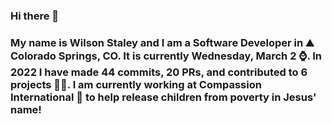 ### Hi there 👋

### My name is Wilson Staley and I am a Software Developer in ⛰ Colorado Springs, CO.  It is currently Wednesday, March 2 ⌚. In 2022 I have made 44 commits, 20 PRs, and contributed to 6 projects 👨‍💻. I am currently working at Compassion International 🏢 to help release children from poverty in Jesus' name!